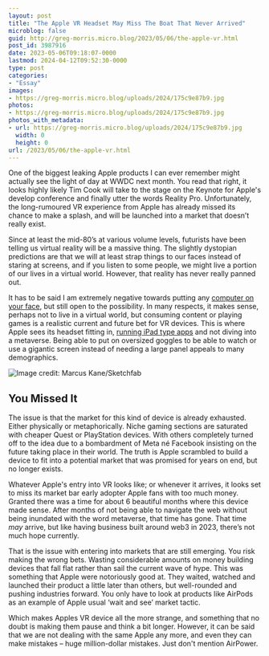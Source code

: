 ```yaml
---
layout: post
title: "The Apple VR Headset May Miss The Boat That Never Arrived"
microblog: false
guid: http://greg-morris.micro.blog/2023/05/06/the-apple-vr.html
post_id: 3987916
date: 2023-05-06T09:18:07-0000
lastmod: 2024-04-12T09:52:30-0000
type: post
categories:
- "Essay"
images:
- https://greg-morris.micro.blog/uploads/2024/175c9e87b9.jpg
photos:
- https://greg-morris.micro.blog/uploads/2024/175c9e87b9.jpg
photos_with_metadata:
- url: https://greg-morris.micro.blog/uploads/2024/175c9e87b9.jpg
  width: 0
  height: 0
url: /2023/05/06/the-apple-vr.html
---
```

One of the biggest leaking Apple products I can ever remember might actually see the light of day at WWDC next month. You read that right, it looks highly likely Tim Cook will take to the stage on the Keynote for Apple's develop conference and finally utter the words Reality Pro. Unfortunately, the long-rumoured VR experience from Apple has already missed its chance to make a splash, and will be launched into a market that doesn’t really exist.

Since at least the mid-80’s at various volume levels, futurists have been telling us virtual reality will be a massive thing. The slightly dystopian predictions are that we will at least strap things to our faces instead of staring at screens, and if you listen to some people, we might live a portion of our lives in a virtual world. However, that reality has never really panned out.

It has to be said I am extremely negative towards putting any [computer on your face](/2016/10/10/please-dont-put.html), but still open to the possibility. In many respects, it makes sense, perhaps not to live in a virtual world, but consuming content or playing games is a realistic current and future bet for VR devices. This is where Apple sees its headset fitting in, [running iPad type apps](https://www.imore.com/apple-vr-headset) and not diving into a metaverse. Being able to put on oversized goggles to be able to watch or use a gigantic screen instead of needing a large panel appeals to many demographics.

![Image credit: Marcus Kane/Sketchfab](https://greg-morris.micro.blog/uploads/2024/175c9e87b9.jpg "Image credit: Marcus Kane/Sketchfab")

## You Missed It
The issue is that the market for this kind of device is already exhausted. Either physically or metaphorically. Niche gaming sections are saturated with cheaper Quest or PlayStation devices. With others completely turned off to the idea due to a bombardment of Meta né Facebook insisting on the future taking place in their world. The truth is Apple scrambled to build a device to fit into a potential market that was promised for years on end, but no longer exists.

Whatever Apple's entry into VR looks like; or whenever it arrives, it looks set to miss its market bar early adopter Apple fans with too much money. Granted there was a time for about 6 beautiful months where this device made sense. After months of not being able to navigate the web without being inundated with the word metaverse, that time has gone. That time *may* arrive, but like having business built around web3 in 2023, there’s not much hope currently.

That is the issue with entering into markets that are still emerging. You risk making the wrong bets. Wasting considerable amounts on money building devices that fall flat rather than sail the current wave of hype. This was something that Apple were notoriously good at. They waited, watched and launched their product a little later than others, but well-rounded and pushing industries forward. You only have to look at products like AirPods as an example of Apple usual ‘wait and see’ market tactic.

Which makes Apples VR device all the more strange, and something that no doubt is making them pause and think a bit longer. However, it can be said that we are not dealing with the same Apple any more, and even they can make mistakes – huge million-dollar mistakes. Just don't mention AirPower.
